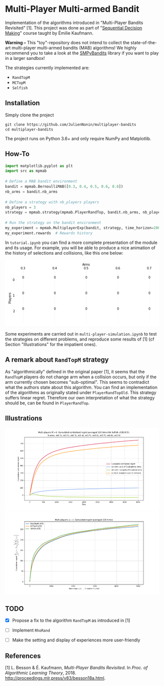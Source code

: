 # Multi-Player Multi-armed Bandit
Implementation of the algorithms introduced in "Multi-Player Bandits Revisited" [1]. This project was done as part of "[Sequential Decision Making](http://chercheurs.lille.inria.fr/ekaufman/SDM.html)" course taught by Émilie Kaufmann.

**Warning –** This "toy"-repository does not intend to collect the state-of-the-art multi-player multi-armed bandits (MAB) algorithms! We highly recommend you to take a look at the [SMPyBandits](https://github.com/SMPyBandits/SMPyBandits) library if you want to play in a larger sandbox!

The strategies currently implemented are:
 * `RandTopM`
 * `MCTopM`
 * `Selfish`


## Installation
Simply clone the project
```
git clone https://github.com/JulienNonin/multiplayer-bandits
cd multiplayer-bandits
```
The project runs on Python 3.6+ and only require NumPy and Matplotlib.

## How-To
```python
import matplotlib.pyplot as plt
import src as mpmab

# Define a MAB bandit environment
bandit = mpmab.BernoulliMAB([0.3, 0.4, 0.5, 0.6, 0.8])
nb_arms = bandit.nb_arms

# Define a strategy with nb_players players
nb_players = 3
strategy = mpmab.strategy(mpmab.PlayerRandTop, bandit.nb_arms, nb_players, policy=mpmab.UCB1Policy(0.5))

# Run the strategy on the bandit environment
my_experiment = mpmab.MultiplayerExp(bandit, strategy, time_horizon=200).run()
my_experiment.rewards  # Rewards history
```

In `tutorial.ipynb` you can find a more complete presentation of the module and its usage. For example, you will be able to produce a nice animation of the history of selections and collisions, like this one below:

![Arms selection RandTopM](img/RandTopM_M3_K5.gif)

Some experiments are carried out in `multi-player-simulation.ipynb` to test the strategies on different problems, and reproduce some results of [1] (cf Section "Illustrations" for the impatient ones).


## A remark about `RandTopM` strategy
As "algorithmically" defined in the original paper [1], it seems that the `RandTopM` players do not change arm when a collision occurs, but only if the arm currently chosen becomes "sub-optimal". This seems to contradict what the authors state about this algorithm. You can find an implementation of the algorithms as originally stated under `PlayerRandTopOld`. This strategy suffers linear regret. Therefore our own interpretation of what the strategy should be, can be found in `PlayerRandTop`.

## Illustrations

![Regret decomp Selfish](img/selfish_ucb_regret_decomp_1.png)
![Strategies Comparisons](img/strategies_comparison.png)

## TODO
- [x] Propose a fix to the algorithm `RandTopM` as introduced in [1]
- [ ] Implement `RhoRand`
- [ ] Make the setting and display of experiences more user-friendly



## References
[1] L. Besson & É. Kaufmann, *Multi-Player Bandits Revisited*. In *Proc. of Algorithmic Learning Theory*, 2018. http://proceedings.mlr.press/v83/besson18a.html.